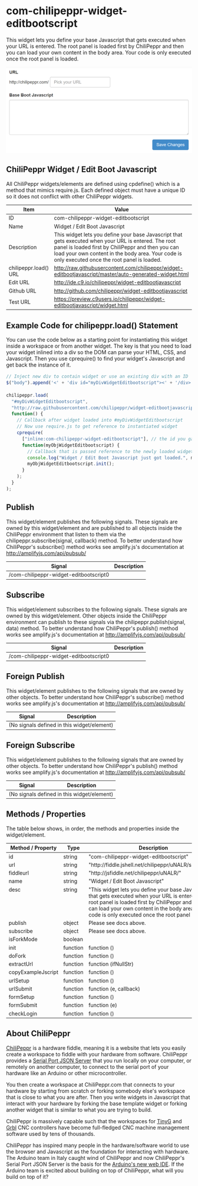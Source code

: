 # com-chilipeppr-widget-editbootscript
This widget lets you define your base Javascript that gets executed when your URL is entered. The root panel is loaded first by ChiliPeppr and then you can load your own content in the body area. Your code is only executed once the root panel is loaded.

![alt text](screenshot.png "Screenshot")

## ChiliPeppr Widget / Edit Boot Javascript

All ChiliPeppr widgets/elements are defined using cpdefine() which is a method
that mimics require.js. Each defined object must have a unique ID so it does
not conflict with other ChiliPeppr widgets.

| Item                  | Value           |
| -------------         | ------------- | 
| ID                    | com-chilipeppr-widget-editbootscript |
| Name                  | Widget / Edit Boot Javascript |
| Description           | This widget lets you define your base Javascript that gets executed when your URL is entered. The root panel is loaded first by ChiliPeppr and then you can load your own content in the body area. Your code is only executed once the root panel is loaded. |
| chilipeppr.load() URL | http://raw.githubusercontent.com/chilipeppr/widget-editbootjavascript/master/auto-generated-widget.html |
| Edit URL              | http://ide.c9.io/chilipeppr/widget-editbootjavascript |
| Github URL            | http://github.com/chilipeppr/widget-editbootjavascript |
| Test URL              | https://preview.c9users.io/chilipeppr/widget-editbootjavascript/widget.html |

## Example Code for chilipeppr.load() Statement

You can use the code below as a starting point for instantiating this widget 
inside a workspace or from another widget. The key is that you need to load 
your widget inlined into a div so the DOM can parse your HTML, CSS, and 
Javascript. Then you use cprequire() to find your widget's Javascript and get 
back the instance of it.

```javascript
// Inject new div to contain widget or use an existing div with an ID
$("body").append('<' + 'div id="myDivWidgetEditbootscript"><' + '/div>');

chilipeppr.load(
  "#myDivWidgetEditbootscript",
  "http://raw.githubusercontent.com/chilipeppr/widget-editbootjavascript/master/auto-generated-widget.html",
  function() {
    // Callback after widget loaded into #myDivWidgetEditbootscript
    // Now use require.js to get reference to instantiated widget
    cprequire(
      ["inline:com-chilipeppr-widget-editbootscript"], // the id you gave your widget
      function(myObjWidgetEditbootscript) {
        // Callback that is passed reference to the newly loaded widget
        console.log("Widget / Edit Boot Javascript just got loaded.", myObjWidgetEditbootscript);
        myObjWidgetEditbootscript.init();
      }
    );
  }
);

```

## Publish

This widget/element publishes the following signals. These signals are owned by this widget/element and are published to all objects inside the ChiliPeppr environment that listen to them via the 
chilipeppr.subscribe(signal, callback) method. 
To better understand how ChiliPeppr's subscribe() method works see amplify.js's documentation at http://amplifyjs.com/api/pubsub/

  <table id="com-chilipeppr-elem-pubsubviewer-pub" class="table table-bordered table-striped">
      <thead>
          <tr>
              <th style="">Signal</th>
              <th style="">Description</th>
          </tr>
      </thead>
      <tbody>
      <tr valign="top"><td>/com-chilipeppr-widget-editbootscript0</td><td></td></tr>    
      </tbody>
  </table>

## Subscribe

This widget/element subscribes to the following signals. These signals are owned by this widget/element. Other objects inside the ChiliPeppr environment can publish to these signals via the chilipeppr.publish(signal, data) method. 
To better understand how ChiliPeppr's publish() method works see amplify.js's documentation at http://amplifyjs.com/api/pubsub/

  <table id="com-chilipeppr-elem-pubsubviewer-sub" class="table table-bordered table-striped">
      <thead>
          <tr>
              <th style="">Signal</th>
              <th style="">Description</th>
          </tr>
      </thead>
      <tbody>
      <tr valign="top"><td>/com-chilipeppr-widget-editbootscript0</td><td></td></tr>    
      </tbody>
  </table>

## Foreign Publish

This widget/element publishes to the following signals that are owned by other objects. 
To better understand how ChiliPeppr's subscribe() method works see amplify.js's documentation at http://amplifyjs.com/api/pubsub/

  <table id="com-chilipeppr-elem-pubsubviewer-foreignpub" class="table table-bordered table-striped">
      <thead>
          <tr>
              <th style="">Signal</th>
              <th style="">Description</th>
          </tr>
      </thead>
      <tbody>
      <tr><td colspan="2">(No signals defined in this widget/element)</td></tr>    
      </tbody>
  </table>

## Foreign Subscribe

This widget/element publishes to the following signals that are owned by other objects.
To better understand how ChiliPeppr's publish() method works see amplify.js's documentation at http://amplifyjs.com/api/pubsub/

  <table id="com-chilipeppr-elem-pubsubviewer-foreignsub" class="table table-bordered table-striped">
      <thead>
          <tr>
              <th style="">Signal</th>
              <th style="">Description</th>
          </tr>
      </thead>
      <tbody>
      <tr><td colspan="2">(No signals defined in this widget/element)</td></tr>    
      </tbody>
  </table>

## Methods / Properties

The table below shows, in order, the methods and properties inside the widget/element.

  <table id="com-chilipeppr-elem-methodsprops" class="table table-bordered table-striped">
      <thead>
          <tr>
              <th style="">Method / Property</th>
              <th>Type</th>
              <th style="">Description</th>
          </tr>
      </thead>
      <tbody>
      <tr valign="top"><td>id</td><td>string</td><td>"com-chilipeppr-widget-editbootscript"</td></tr><tr valign="top"><td>url</td><td>string</td><td>"http://fiddle.jshell.net/chilipeppr/uNALR/show/light/"</td></tr><tr valign="top"><td>fiddleurl</td><td>string</td><td>"http://jsfiddle.net/chilipeppr/uNALR/"</td></tr><tr valign="top"><td>name</td><td>string</td><td>"Widget / Edit Boot Javascript"</td></tr><tr valign="top"><td>desc</td><td>string</td><td>"This widget lets you define your base Javascript that gets executed when your URL is entered. The root panel is loaded first by ChiliPeppr and then you can load your own content in the body area. Your code is only executed once the root panel is loaded."</td></tr><tr valign="top"><td>publish</td><td>object</td><td>Please see docs above.</td></tr><tr valign="top"><td>subscribe</td><td>object</td><td>Please see docs above.</td></tr><tr valign="top"><td>isForkMode</td><td>boolean</td><td></td></tr><tr valign="top"><td>init</td><td>function</td><td>function () </td></tr><tr valign="top"><td>doFork</td><td>function</td><td>function () </td></tr><tr valign="top"><td>extractUrl</td><td>function</td><td>function (ifNullStr) </td></tr><tr valign="top"><td>copyExampleJscript</td><td>function</td><td>function () </td></tr><tr valign="top"><td>urlSetup</td><td>function</td><td>function () </td></tr><tr valign="top"><td>urlSubmit</td><td>function</td><td>function (e, callback) </td></tr><tr valign="top"><td>formSetup</td><td>function</td><td>function () </td></tr><tr valign="top"><td>formSubmit</td><td>function</td><td>function (e) </td></tr><tr valign="top"><td>checkLogin</td><td>function</td><td>function () </td></tr>
      </tbody>
  </table>


## About ChiliPeppr

[ChiliPeppr](http://chilipeppr.com) is a hardware fiddle, meaning it is a 
website that lets you easily
create a workspace to fiddle with your hardware from software. ChiliPeppr provides
a [Serial Port JSON Server](https://github.com/johnlauer/serial-port-json-server) 
that you run locally on your computer, or remotely on another computer, to connect to 
the serial port of your hardware like an Arduino or other microcontroller.

You then create a workspace at ChiliPeppr.com that connects to your hardware 
by starting from scratch or forking somebody else's
workspace that is close to what you are after. Then you write widgets in
Javascript that interact with your hardware by forking the base template 
widget or forking another widget that
is similar to what you are trying to build.

ChiliPeppr is massively capable such that the workspaces for 
[TinyG](http://chilipeppr.com/tinyg) and [Grbl](http://chilipeppr.com/grbl) CNC 
controllers have become full-fledged CNC machine management software used by
tens of thousands.

ChiliPeppr has inspired many people in the hardware/software world to use the
browser and Javascript as the foundation for interacting with hardware. The
Arduino team in Italy caught wind of ChiliPeppr and now
ChiliPeppr's Serial Port JSON Server is the basis for the 
[Arduino's new web IDE](https://create.arduino.cc/). If the Arduino team is excited about building on top
of ChiliPeppr, what
will you build on top of it?

